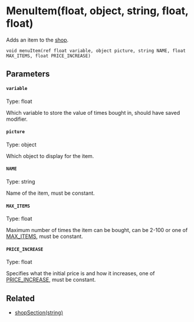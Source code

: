 # MenuItem(float, object, string, float, float)

Adds an item to the [shop](https://www.fancade.com/wiki/script/how-to-use-the-shop-system).

```
void menuItem(ref float variable, object picture, string NAME, float MAX_ITEMS, float PRICE_INCREASE)
```

## Parameters

#### `variable`
Type: float

Which variable to store the value of times bought in, should have saved modifier.

#### `picture`
Type: object

Which object to display for the item.

#### `NAME`
Type: string

Name of the item, must be constant.

#### `MAX_ITEMS`
Type: float

Maximum number of times the item can be bought, can be 2-100 or one of [MAX_ITEMS](/MdDocs/Constants/MAX_ITEMS.md), must be constant.

#### `PRICE_INCREASE`
Type: float

Specifies what the initial price is and how it increases, one of [PRICE_INCREASE](/MdDocs/Constants/PRICE_INCREASE.md), must be constant.

## Related

 - [shopSection(string)](/MdDocs/Functions/Game/ShopSection.md)

